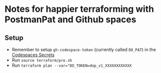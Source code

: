 # Notes for happier terraforming with PostmanPat and Github spaces

## Setup

* Remember to setup `gh-codespace-token` (currently called `DO_PAT`) in the [Codespaces Secrets](https://github.com/aaronromeo/postmanpat/settings/secrets/codespaces)
* Run `source terraform/pre.sh`
* Run `terraform plan --var="DO_TOKEN=dop_v1_XXXXXXXXXXXX`
